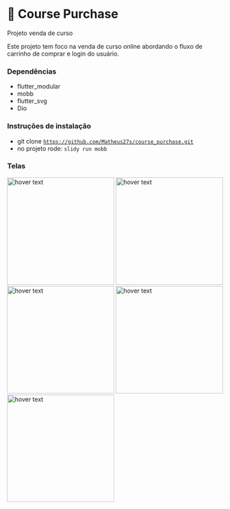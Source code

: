 # 🛒 Course Purchase

Projeto venda de curso

Este projeto tem foco na venda de curso online abordando o fluxo de carrinho de comprar e login do usuário.

### Dependências
- flutter_modular
- mobb
- flutter_svg
- Dio

### Instruções de instalação
- git clone [`https://github.com/Matheus27s/course_purchase.git`](https://github.com/Matheus27s/course_purchase.git)
- no projeto rode: `slidy run mobb`

### Telas
  <div>
  <img src="https://user-images.githubusercontent.com/60816110/122488441-d8e64f80-cfb3-11eb-90a8-fec1c80df755.png" width="250" title="hover text">
  <img src="https://user-images.githubusercontent.com/60816110/122488457-df74c700-cfb3-11eb-98c6-5d98683c9200.png" width="250" title="hover text">
  <img src="https://user-images.githubusercontent.com/60816110/122488454-dedc3080-cfb3-11eb-9c59-858b2efd9dbe.png" width="250" title="hover text">
  <img src="https://user-images.githubusercontent.com/60816110/122488451-de439a00-cfb3-11eb-9b5b-89aa771865af.png" width="250" title="hover text">
  <img src="https://user-images.githubusercontent.com/60816110/122488449-ddab0380-cfb3-11eb-9b9c-8b9568d4df99.png" width="250" title="hover text">
</div>
